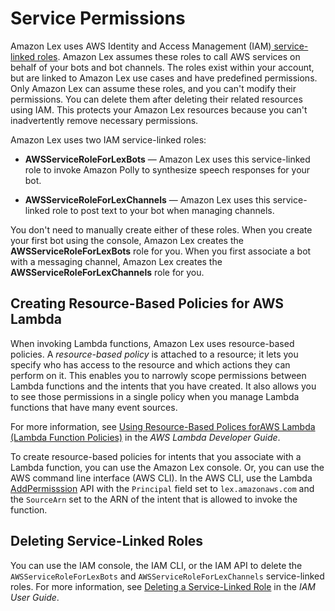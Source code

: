 # Service Permissions<a name="howitworks-service-permissions"></a>

Amazon Lex uses AWS Identity and Access Management \(IAM\)[ service\-linked roles](https://docs.aws.amazon.com/console/iam/service-linked-role)\. Amazon Lex assumes these roles to call AWS services on behalf of your bots and bot channels\. The roles exist within your account, but are linked to Amazon Lex use cases and have predefined permissions\. Only Amazon Lex can assume these roles, and you can't modify their permissions\. You can delete them after deleting their related resources using IAM\. This protects your Amazon Lex resources because you can't inadvertently remove necessary permissions\. 

Amazon Lex uses two IAM service\-linked roles:

+ **AWSServiceRoleForLexBots** — Amazon Lex uses this service\-linked role to invoke Amazon Polly to synthesize speech responses for your bot\.

+ **AWSServiceRoleForLexChannels** — Amazon Lex uses this service\-linked role to post text to your bot when managing channels\.

You don't need to manually create either of these roles\. When you create your first bot using the console, Amazon Lex creates the **AWSServiceRoleForLexBots** role for you\. When you first associate a bot with a messaging channel, Amazon Lex creates the **AWSServiceRoleForLexChannels** role for you\. 

## Creating Resource\-Based Policies for AWS Lambda<a name="howitworks-lambda"></a>

When invoking Lambda functions, Amazon Lex uses resource\-based policies\. A *resource\-based policy* is attached to a resource; it lets you specify who has access to the resource and which actions they can perform on it\. This enables you to narrowly scope permissions between Lambda functions and the intents that you have created\. It also allows you to see those permissions in a single policy when you manage Lambda functions that have many event sources\. 

For more information, see [ Using Resource\-Based Polices forAWS Lambda \(Lambda Function Policies\)](http://docs.aws.amazon.com/lambda/latest/dg/access-control-resource-based.html) in the *AWS Lambda Developer Guide*\. 

 To create resource\-based policies for intents that you associate with a Lambda function, you can use the Amazon Lex console\. Or, you can use the AWS command line interface \(AWS CLI\)\. In the AWS CLI, use the Lambda [AddPermisssion](http://docs.aws.amazon.com/lambda/latest/dg/API_AddPermission.html) API with the `Principal` field set to `lex.amazonaws.com` and the `SourceArn` set to the ARN of the intent that is allowed to invoke the function\. 

## Deleting Service\-Linked Roles<a name="howitworks-delete-service-linked-roles"></a>

You can use the IAM console, the IAM CLI, or the IAM API to delete the `AWSServiceRoleForLexBots` and `AWSServiceRoleForLexChannels` service\-linked roles\. For more information, see [Deleting a Service\-Linked Role](http://docs.aws.amazon.com/IAM/latest/UserGuide/using-service-linked-roles.html#delete-service-linked-role) in the *IAM User Guide*\.